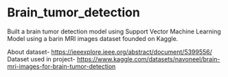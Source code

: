 # Brain_tumor_detection
Built a brain tumor detection model using Support Vector Machine Learning Model using a barin MRI images dataset founded on Kaggle.

About dataset- https://ieeexplore.ieee.org/abstract/document/5399556/
Dataset used in project-  https://www.kaggle.com/datasets/navoneel/brain-mri-images-for-brain-tumor-detection
